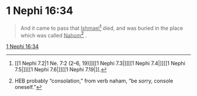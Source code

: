 # 1 Nephi 16:34

> And it came to pass that <u>Ishmael</u>[^a] died, and was buried in the place which was called <u>Nahom</u>[^b] .

[1 Nephi 16:34](https://www.churchofjesuschrist.org/study/scriptures/bofm/1-ne/16?lang=eng&id=p34#p34)


[^a]: [[1 Nephi 7.2|1 Ne. 7:2 (2–6, 19)]][[1 Nephi 7.3|]][[1 Nephi 7.4|]][[1 Nephi 7.5|]][[1 Nephi 7.6|]][[1 Nephi 7.19|]].  
[^b]: HEB probably “consolation,” from verb naham, “be sorry, console oneself.”  
